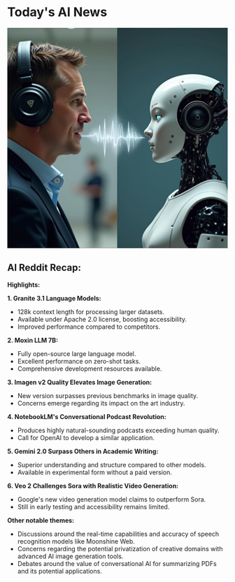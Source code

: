 
# Today's AI News

![Todays Image](pictures/20241219_101355.png)

## AI Reddit Recap:

**Highlights:**

**1. Granite 3.1 Language Models:**
- 128k context length for processing larger datasets.
- Available under Apache 2.0 license, boosting accessibility.
- Improved performance compared to competitors.

**2. Moxin LLM 7B:**
- Fully open-source large language model.
- Excellent performance on zero-shot tasks.
- Comprehensive development resources available.

**3. Imagen v2 Quality Elevates Image Generation:**
- New version surpasses previous benchmarks in image quality.
- Concerns emerge regarding its impact on the art industry.

**4. NotebookLM's Conversational Podcast Revolution:**
- Produces highly natural-sounding podcasts exceeding human quality.
- Call for OpenAI to develop a similar application.

**5. Gemini 2.0 Surpass Others in Academic Writing:**
- Superior understanding and structure compared to other models.
- Available in experimental form without a paid version.

**6. Veo 2 Challenges Sora with Realistic Video Generation:**
- Google's new video generation model claims to outperform Sora.
- Still in early testing and accessibility remains limited.

**Other notable themes:**

- Discussions around the real-time capabilities and accuracy of speech recognition models like Moonshine Web.
- Concerns regarding the potential privatization of creative domains with advanced AI image generation tools.
- Debates around the value of conversational AI for summarizing PDFs and its potential applications.

